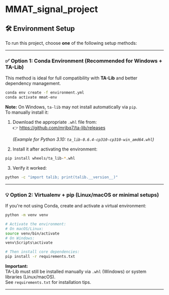 # MMAT_signal_project

## 🛠️ Environment Setup

To run this project, choose **one** of the following setup methods:

---

### ✅ Option 1: Conda Environment (Recommended for Windows + TA-Lib)

This method is ideal for full compatibility with **TA-Lib** and better dependency management.

```bash
conda env create -f environment.yml
conda activate mmat-env
```

**Note:** On Windows, `ta-lib` may not install automatically via `pip`.  
To manually install it:

1. Download the appropriate `.whl` file from:  
   👉 https://github.com/mrjbq7/ta-lib/releases

   *(Example for Python 3.10: `ta_lib-0.6.4-cp310-cp310-win_amd64.whl`)*

2. Install it after activating the environment:

```bash
pip install wheels/ta_lib-*.whl
```

3. Verify it worked:

```bash
python -c "import talib; print(talib.__version__)"
```

---

### 💡 Option 2: Virtualenv + pip (Linux/macOS or minimal setups)

If you're not using Conda, create and activate a virtual environment:

```bash
python -m venv venv

# Activate the environment:
# On macOS/Linux:
source venv/bin/activate
# On Windows:
venv\Scripts\activate

# Then install core dependencies:
pip install -r requirements.txt
```

**Important:**  
TA-Lib must still be installed manually via `.whl` (Windows) or system libraries (Linux/macOS).  
See `requirements.txt` for installation tips.

---
